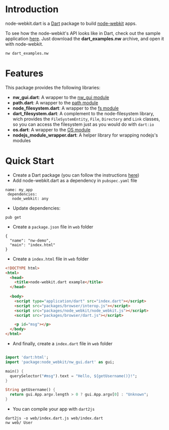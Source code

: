 Introduction
============

node-webkit.dart is a [Dart](http://www.dartlang.org/) package to build [node-webkit](https://github.com/rogerwang/node-webkit) apps.

To see how the node-webkit's API looks like in Dart, check out the sample application [here](https://github.com/luizmineo/node-webkit.dart/releases/tag/v0.0.5). Just download the **dart_examples.nw** archive, and open it with node-webkit. 

```
nw dart_examples.nw
```

Features
========

This package provides the following libraries:

- **nw_gui.dart**: A wrapper to the [nw_gui module](https://github.com/rogerwang/node-webkit/wiki/API-Overview-and-Notices)
- **path.dart**: A wrapper to the [path module](http://nodejs.org/api/path.html)
- **node_filesystem.dart**: A wrapper to the [fs module](http://nodejs.org/api/fs.html)
- **dart_filesystem.dart**: A complement to the node-filesystem library, wich provides the `FileSystemEntity`, `File`, `Directory` and `Link` classes, so you can access the filesystem just as you would do with `dart:io`
- **os.dart**: A wrapper to the [OS module](http://nodejs.org/api/os.html)
- **nodejs_module_wrapper.dart**: A helper library for wrapping nodejs's modules


Quick Start
===========

- Create a Dart package (you can follow the instructions [here](http://pub.dartlang.org/doc/))
- Add node-webkit.dart as a dependency in `pubspec.yaml` file

```
name: my_app
 dependencies:
   node_webkit: any
```
- Update dependencies:

```
pub get
```
- Create a `package.json` file in `web` folder

```
{
  "name": "nw-demo",
  "main": "index.html"
}
```
- Create a `index.html` file in `web` folder

```html
<!DOCTYPE html>
<html>
  <head>
    <title>node-webkit.dart example</title>
  </head>
  
  <body>
    <script type="application/dart" src="index.dart"></script>
    <script src="packages/browser/interop.js"></script>
    <script src="packages/node_webkit/node_webkit.js"></script>
    <script src="packages/browser/dart.js"></script>

    <p id="msg"></p>
  </body>
</html>
```

- And finally, create a `index.dart` file in `web` folder

```dart

import 'dart:html';
import 'package:node_webkit/nw_gui.dart' as gui;

main() {
  querySelector("#msg").text = "Hello, ${getUsername()}!";
}

String getUsername() {
  return gui.App.argv.length > 0 ? gui.App.argv[0] : "Unknown";
}

```

- You can compile your app with `dart2js`

```
dart2js -o web/index.dart.js web/index.dart
nw web/ User
```
